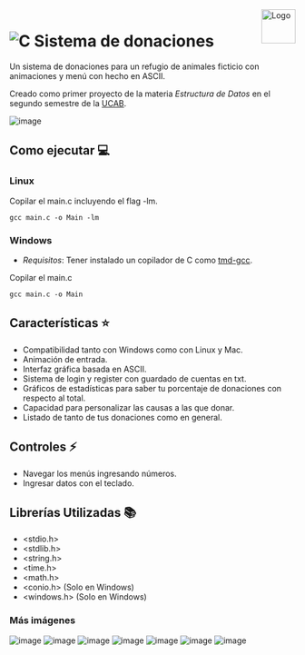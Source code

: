 <a>
    <img src="https://github.com/DanielCarrenoMar/sistemaDonaciones/assets/144462396/6a702815-09cc-4cff-b035-c9bf212d73f4" alt="Logo" title="Logo" align="right" height="60" />
</a>

# ![C](https://img.shields.io/badge/c-%2300599C.svg?style=for-the-badge&logo=c&logoColor=white) Sistema de donaciones 

Un sistema de donaciones para un refugio de animales ficticio con animaciones y menú con hecho en ASCII.

Creado como primer proyecto de la materia *Estructura de Datos* en el segundo semestre de la [UCAB](https://www.ucab.edu.ve/).

![image](https://github.com/DanielCarrenoMar/sistemaDonaciones/assets/144462396/e5d8e5ae-fc82-41e7-b538-0d02277e955b)

## Como ejecutar 💻

### Linux
Copilar el main.c incluyendo el flag -lm.
  ```
  gcc main.c -o Main -lm
  ```
### Windows
- *Requisitos*: Tener instalado un copilador de C como [tmd-gcc](https://jmeubank.github.io/tdm-gcc/).

Copilar el main.c
  ```
  gcc main.c -o Main
  ```

## Características ⭐
- Compatibilidad tanto con Windows como con Linux y Mac.
- Animación de entrada.
- Interfaz gráfica basada en ASCII.
- Sistema de login y register con guardado de cuentas en txt.
- Gráficos de estadísticas para saber tu porcentaje de donaciones con respecto al total.
- Capacidad para personalizar las causas a las que donar.
- Listado de tanto de tus donaciones como en general.
## Controles ⚡
- Navegar los menús ingresando números.
- Ingresar datos con el teclado.
## Librerías Utilizadas 📚
- <stdio.h>
- <stdlib.h>
- <string.h>
- <time.h>
- <math.h>
- <conio.h> (Solo en Windows)
- <windows.h> (Solo en Windows)

### Más imágenes

![image](https://github.com/DanielCarrenoMar/sistemaDonaciones/assets/144462396/2231dd5a-7000-4e19-a1c8-3a57540f5c56)
![image](https://github.com/DanielCarrenoMar/sistemaDonaciones/assets/144462396/909789a7-b9c1-4246-aa9e-a8a96fad40ce)
![image](https://github.com/DanielCarrenoMar/sistemaDonaciones/assets/144462396/66c06dd7-8c5a-4ab9-9fe0-d60e55008466)
![image](https://github.com/DanielCarrenoMar/sistemaDonaciones/assets/144462396/899a6122-d79f-49bd-90f3-5367df6cf086)
![image](https://github.com/DanielCarrenoMar/sistemaDonaciones/assets/144462396/dce6f6ee-12d3-4c3e-a3d2-39b4c6d61b93)
![image](https://github.com/DanielCarrenoMar/sistemaDonaciones/assets/144462396/7cef2c1f-807b-499f-81a0-7821c08ed100)
![image](https://github.com/DanielCarrenoMar/sistemaDonaciones/assets/144462396/9ed83613-68e5-4ced-9fe5-b237e0efd1e5)
